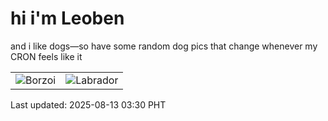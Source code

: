 # hi i'm Leoben

and i like dogs—so have some random dog pics that change whenever my CRON feels like it

|  |  |
|--------|----------|
| ![Borzoi](https://random-dog-vercel.vercel.app/api/random-borzoi?v=1755027051) | ![Labrador](https://random-dog-vercel.vercel.app/api/random-labrador?v=1755027051) |

Last updated: 2025-08-13 03:30 PHT
